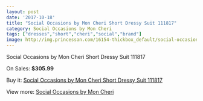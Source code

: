 ```yaml
---
layout: post
date: '2017-10-18'
title: "Social Occasions by Mon Cheri Short Dressy Suit 111817"
category: Social Occasions by Mon Cheri
tags: ["dresses","short","cheri","social","brand"]
image: http://img.princessan.com/16154-thickbox_default/social-occasions-by-mon-cheri-short-dressy-suit-111817.jpg
---
```

Social Occasions by Mon Cheri Short Dressy Suit 111817

On Sales: **$305.99**
<a href="https://www.princessan.com/en/social-occasions-by-mon-cheri/7594-social-occasions-by-mon-cheri-short-dressy-suit-111817.html"><amp-img layout="responsive" width="600" height="600" src="//img.princessan.com/16154-thickbox_default/social-occasions-by-mon-cheri-short-dressy-suit-111817.jpg" alt="Social Occasions by Mon Cheri Short Dressy Suit 111817 0" /></a>
<a href="https://www.princessan.com/en/social-occasions-by-mon-cheri/7594-social-occasions-by-mon-cheri-short-dressy-suit-111817.html"><amp-img layout="responsive" width="600" height="600" src="//img.princessan.com/16156-thickbox_default/social-occasions-by-mon-cheri-short-dressy-suit-111817.jpg" alt="Social Occasions by Mon Cheri Short Dressy Suit 111817 1" /></a>
<a href="https://www.princessan.com/en/social-occasions-by-mon-cheri/7594-social-occasions-by-mon-cheri-short-dressy-suit-111817.html"><amp-img layout="responsive" width="600" height="600" src="//img.princessan.com/16155-thickbox_default/social-occasions-by-mon-cheri-short-dressy-suit-111817.jpg" alt="Social Occasions by Mon Cheri Short Dressy Suit 111817 2" /></a>

Buy it: [Social Occasions by Mon Cheri Short Dressy Suit 111817](https://www.princessan.com/en/social-occasions-by-mon-cheri/7594-social-occasions-by-mon-cheri-short-dressy-suit-111817.html "Social Occasions by Mon Cheri Short Dressy Suit 111817")

View more: [Social Occasions by Mon Cheri](https://www.princessan.com/en/60-social-occasions-by-mon-cheri "Social Occasions by Mon Cheri")